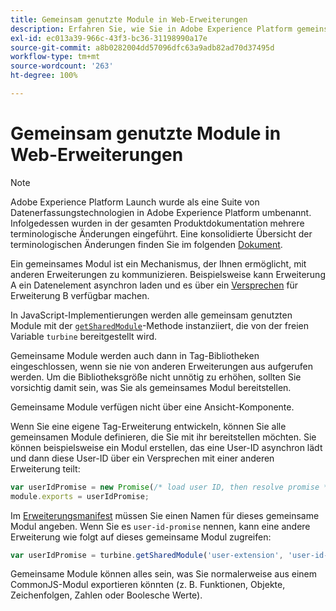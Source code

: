 ```yaml
---
title: Gemeinsam genutzte Module in Web-Erweiterungen
description: Erfahren Sie, wie Sie in Adobe Experience Platform gemeinsame Bibliotheksmodule für Web-Erweiterungen definieren können.
exl-id: ec013a39-966c-43f3-bc36-31198990a17e
source-git-commit: a8b0282004dd57096dfc63a9adb82ad70d37495d
workflow-type: tm+mt
source-wordcount: '263'
ht-degree: 100%

---
```


# Gemeinsam genutzte Module in Web-Erweiterungen

>[!NOTE]
>
>Adobe Experience Platform Launch wurde als eine Suite von Datenerfassungstechnologien in Adobe Experience Platform umbenannt. Infolgedessen wurden in der gesamten Produktdokumentation mehrere terminologische Änderungen eingeführt. Eine konsolidierte Übersicht der terminologischen Änderungen finden Sie im folgenden [Dokument](../../term-updates.md).

Ein gemeinsames Modul ist ein Mechanismus, der Ihnen ermöglicht, mit anderen Erweiterungen zu kommunizieren. Beispielsweise kann Erweiterung A ein Datenelement asynchron laden und es über ein [Versprechen](https://developer.mozilla.org/de-DE/docs/Web/JavaScript/Reference/Global_Objects/Promise) für Erweiterung B verfügbar machen.

In JavaScript-Implementierungen werden alle gemeinsam genutzten Module mit der [`getSharedModule`](../turbine.md#shared)-Methode instanziiert, die von der freien Variable `turbine` bereitgestellt wird.

Gemeinsame Module werden auch dann in Tag-Bibliotheken eingeschlossen, wenn sie nie von anderen Erweiterungen aus aufgerufen werden. Um die Bibliotheksgröße nicht unnötig zu erhöhen, sollten Sie vorsichtig damit sein, was Sie als gemeinsames Modul bereitstellen.

Gemeinsame Module verfügen nicht über eine Ansicht-Komponente.

Wenn Sie eine eigene Tag-Erweiterung entwickeln, können Sie alle gemeinsamen Module definieren, die Sie mit ihr bereitstellen möchten. Sie können beispielsweise ein Modul erstellen, das eine User-ID asynchron lädt und dann diese User-ID über ein Versprechen mit einer anderen Erweiterung teilt:

```javascript
var userIdPromise = new Promise(/* load user ID, then resolve promise */);
module.exports = userIdPromise;
```

Im [Erweiterungsmanifest](../manifest.md) müssen Sie einen Namen für dieses gemeinsame Modul angeben. Wenn Sie es `user-id-promise` nennen, kann eine andere Erweiterung wie folgt auf dieses gemeinsame Modul zugreifen:

```javascript
var userIdPromise = turbine.getSharedModule('user-extension', 'user-id-promise');
```

Gemeinsame Module können alles sein, was Sie normalerweise aus einem CommonJS-Modul exportieren könnten (z. B. Funktionen, Objekte, Zeichenfolgen, Zahlen oder Boolesche Werte).
